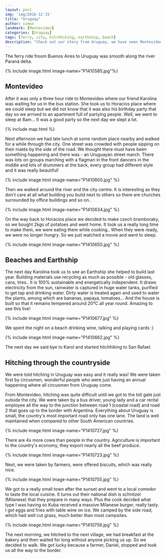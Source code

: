 ```yaml
---
layout: post
img: 'img/2016-12-15'
title: "Uruguay"
author: simon
landmark: [Montevideo]
categories: [Uruguay]
tags: [ferry, city, hitchhiking, earthship, beach]
description: "Check out our story from Uruguay, we have seen Montevideo, Karolina showed us Earthship she helped build last year and we woke up on a beach !"
---
```


The ferry ride froom Buenos Aires to Uruguay was smooth along the river Paraná delta. 

{% include image.html image-name="P1410585.jpg"%}

## Montevideo

After it was only a three hour ride to Montevideo where our friend Karolina was waiting for us in the bus station. She took us to Horacios place where we could sleep but we did not know that it was also his birthday party that day so we arrived to an apartment full of partying people.  Well, we went to sleep at 8am... It was a good party so the next day we slept a lot.

{% include map.html %}

Next afternoon we had late lunch at some random place nearby and walked for a while through the city. One street was crowded with people sipping on their matés by the side of the road. We thought there must have been something happening and there was - an Uruguayan street march. There was lots on groups marching with a flagman in the front dancers in the middle and lots of drummers at the back, every group had different style and it was really beautiful! 


{% include image.html image-name="P1410600.jpg" %}

Then we walked around the river and the city centre. It is interesting as they don't care at all what building you build next to others so there are churches surrounded by office buildings and so on.. 


{% include image.html image-name="P1410634.jpg" %}

On the way back to Horacios place we decided to make czech bramboraky, so we bought 2kgs of potatoes and went home. It took us a really long time to make them, we were eating them while cooking.. When they were ready, we were no longer hungry. So we just watched a movie and went to sleep.


{% include image.html image-name="P1410650.jpg" %}

## Beaches and Earthship

The next day Karolina took us to see an Earthship she helped to build last year. Building materials use recycling as much as possible - old glasses, cans, tires.. It is 100% sustainable and energetically independent. It draws electricity from the sun, rainwater is captured in huge water tanks, purified to get tap and drinking water. Dirty water is treated again and used to water the plants, among which are bananas, papaya, tomatoes... And the house is built so that it remains tempered around 20°C all year round. Amazing to see this live! 

{% include image.html image-name="P1410677.jpg" %}

We spent the night on a beach drinking wine, talking and playing cards :)


{% include image.html image-name="P1410662.jpg" %}

The next day we said bye to Karol and started hitchhiking to San Rafael. 

## Hitching through the countryside 

We were told hitching in Uruguay was easy and it really was! We were taken first by circusmen, wonderful people who were just having an annual happening where all circusmen from Uruguay come. 

From Montevideo, hitching was quite difficult until we got to the toll gate just outside the city. We were taken by a bus driver, young lady and a car rental employee all the way to the junction between road 1 (coastal road) and road 2 that goes up to the border with Argentina. Everything about Uruguay is small, the country's most important road only has one lane. The land is well maintained when compared to other South American countries.


{% include image.html image-name="P1410727.jpg" %}

There are 4x more cows than people in the country. Agriculture is important to the country's economy, they export nearly all the beef produce. 


{% include image.html image-name="P1410723.jpg" %}

Next, we were taken by farmers, were offered biscuits, which was really nice. 


{% include image.html image-name="P1410755.jpg" %}

We got to a really small town after the sunset and went to a local comedor to taste the local cuisine. It turns out their national dish is schnitzel (Milanese) that they prepare in many ways. Plus the cook decided what type I was having so Kuba received a massive Milanese burger, really tasty. I got eggs and fries with table wine on ice. We camped by the side road, which had well cut grass, much better than most campsites.


{% include image.html image-name="P1410756.jpg" %}

The next morning, we hitched to the next village, we had breakfast at the bakery and then waited for long without anyone picking us up. So we decided to walk. We got lucky because a farmer, Daniel, stopped and took us all the way to the border.
